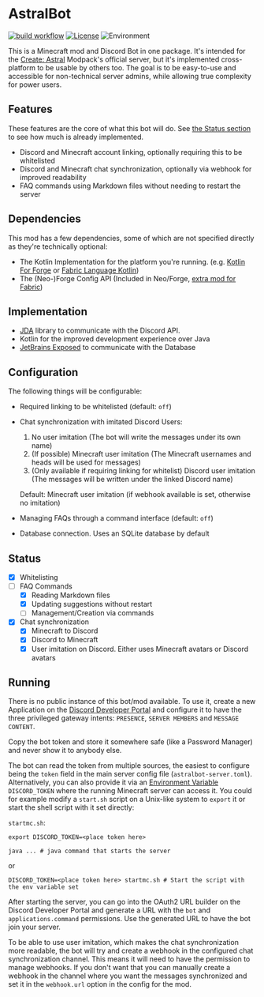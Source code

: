 # AstralBot
[![build workflow](https://img.shields.io/github/actions/workflow/status/Erdragh/AstralBot/build.yml?style=for-the-badge)](https://github.com/Erdragh/AstralBot/actions/workflows/build.yml)
[![License](https://img.shields.io/github/license/Juuxel/Adorn.svg?style=for-the-badge)](LICENSE)
![Environment](https://img.shields.io/badge/environment-server-4caf50?style=for-the-badge)

This is a Minecraft mod and Discord Bot in one package. It's intended for the [Create: Astral](https://www.curseforge.com/minecraft/modpacks/create-astral)
Modpack's official server, but it's implemented cross-platform to be usable by others too.
The goal is to be easy-to-use and accessible for non-technical server admins,
while allowing true complexity for power users.

## Features
These features are the core of what this bot will do. See [the Status section](#status)
to see how much is already implemented.
- Discord and Minecraft account linking, optionally requiring this to be whitelisted
- Discord and Minecraft chat synchronization, optionally via webhook for improved readability
- FAQ commands using Markdown files without needing to restart the server

## Dependencies

This mod has a few dependencies, some of which are not specified directly as they're technically optional:
- The Kotlin Implementation for the platform you're running. (e.g. [Kotlin For Forge](https://modrinth.com/mod/kotlin-for-forge) or [Fabric Language Kotlin](https://modrinth.com/mod/fabric-language-kotlin))
- The (Neo-)Forge Config API (Included in Neo/Forge, [extra mod for Fabric](https://modrinth.com/mod/forge-config-api-port))

## Implementation
- [JDA](https://jda.wiki) library to communicate with the Discord API.
- Kotlin for the improved development experience over Java
- [JetBrains Exposed](https://github.com/JetBrains/Exposed) to communicate with the Database

## Configuration
The following things will be configurable:
- Required linking to be whitelisted (default: `off`)
- Chat synchronization with imitated Discord Users:
  1. No user imitation (The bot will write the messages under its own name)
  2. (If possible) Minecraft user imitation (The Minecraft usernames and heads will be used for messages)
  3. (Only available if requiring linking for whitelist) Discord user imitation (The messages will be written under the linked Discord name)
  
  Default: Minecraft user imitation (if webhook available is set, otherwise no imitation)
- Managing FAQs through a command interface (default: `off`)
- Database connection. Uses an SQLite database by default

## Status
- [x] Whitelisting
- [ ] FAQ Commands
  - [x] Reading Markdown files
  - [x] Updating suggestions without restart
  - [ ] Management/Creation via commands
- [x] Chat synchronization
  - [x] Minecraft to Discord
  - [x] Discord to Minecraft
  - [x] User imitation on Discord. Either uses Minecraft avatars or Discord avatars

## Running
There is no public instance of this bot/mod available. To use it, create a new Application
on the [Discord Developer Portal](https://discord.com/developers/applications) and configure it
to have the three privileged gateway intents: `PRESENCE`, `SERVER MEMBERS` and `MESSAGE CONTENT`.

Copy the bot token and store it somewhere safe (like a Password Manager) and never show it to
anybody else.

The bot can read the token from multiple sources, the easiest to configure being the `token` field in the
main server config file (`astralbot-server.toml`). Alternatively, you can also provide it via an [Environment Variable](https://en.wikipedia.org/wiki/Environment_variable)
`DISCORD_TOKEN` where the running Minecraft server can access it.
You could for example modify a `start.sh` script on a Unix-like system to `export` it or start the shell script with it set directly:

`startmc.sh`:
```shell
export DISCORD_TOKEN=<place token here>

java ... # java command that starts the server
```

or

```shell
DISCORD_TOKEN=<place token here> startmc.sh # Start the script with the env variable set
```

After starting the server, you can go into the OAuth2 URL builder on the Discord
Developer Portal and generate a URL with the `bot` and `applications.command` permissions.
Use the generated URL to have the bot join your server.

To be able to use user imitation, which makes the chat synchronization more readable, the bot will try and create a webhook
in the configured chat synchronization channel. This means it will need to have the permission to manage webhooks. If you
don't want that you can manually create a webhook in the channel where you want the messages synchronized and set it in the
`webhook.url` option in the config for the mod.